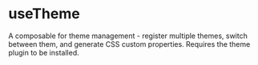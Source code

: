 # useTheme

A composable for theme management - register multiple themes, switch between them, and generate CSS custom properties. Requires the theme plugin to be installed.
